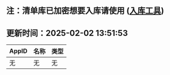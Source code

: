 ## 注：清单库已加密想要入库请使用 ([入库工具](https://github.com/BlankTMing/ManifestAutoUpdate/releases))

## 更新时间：2025-02-02 13:51:53
| AppID | 名称 | 类型  |
| :-------------------- | :----------------------------- | :----------- |
| 无 | 无 | 无 |
